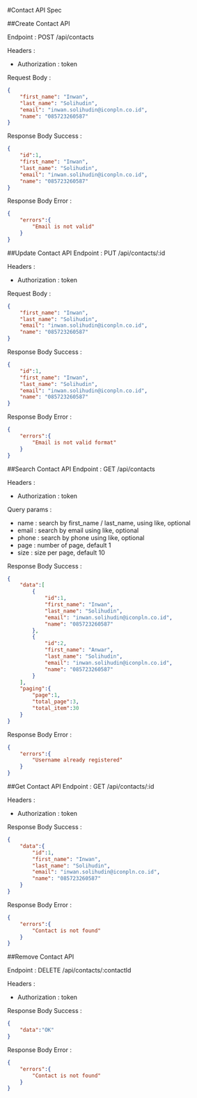 #Contact API Spec

##Create Contact API

Endpoint : POST /api/contacts

Headers :
- Authorization : token

Request Body :

```json
{
    "first_name": "Inwan",
    "last_name": "Solihudin",
    "email": "inwan.solihudin@iconpln.co.id",
    "name": "085723260587"
}
```

Response Body Success :

```json
{
    "id":1,
    "first_name": "Inwan",
    "last_name": "Solihudin",
    "email": "inwan.solihudin@iconpln.co.id",
    "name": "085723260587"
}
```


Response Body Error :

```json
{
    "errors":{
        "Email is not valid"
    }
}
```


##Update Contact API
Endpoint : PUT /api/contacts/:id

Headers :
- Authorization : token

Request Body :

```json
{
    "first_name": "Inwan",
    "last_name": "Solihudin",
    "email": "inwan.solihudin@iconpln.co.id",
    "name": "085723260587"
}
```

Response Body Success :

```json
{
    "id":1,
    "first_name": "Inwan",
    "last_name": "Solihudin",
    "email": "inwan.solihudin@iconpln.co.id",
    "name": "085723260587"
}
```


Response Body Error :

```json
{
    "errors":{
        "Email is not valid format"
    }
}
```

##Search Contact API
Endpoint : GET /api/contacts

Headers :
- Authorization : token

Query params :
- name : search by first_name / last_name, using like, optional
- email : search by email using like, optional
- phone : search by phone using like, optional
- page : number of page, default 1
- size : size per page, default 10


Response Body Success :

```json
{
    "data":[
        {
            "id":1,
            "first_name": "Inwan",
            "last_name": "Solihudin",
            "email": "inwan.solihudin@iconpln.co.id",
            "name": "085723260587"
        },
        {
            "id":2,
            "first_name": "Anwar",
            "last_name": "Solihudin",
            "email": "inwan.solihudin@iconpln.co.id",
            "name": "085723260587"
        }
    ],
    "paging":{
        "page":1,
        "total_page":3,
        "total_item":30
    }
}
```


Response Body Error :

```json
{
    "errors":{
        "Username already registered"
    }
}
```

##Get Contact API
Endpoint : GET /api/contacts/:id

Headers :
- Authorization : token

Response Body Success :

```json
{
    "data":{
        "id":1,
        "first_name": "Inwan",
        "last_name": "Solihudin",
        "email": "inwan.solihudin@iconpln.co.id",
        "name": "085723260587"
    }
}
```


Response Body Error :

```json
{
    "errors":{
        "Contact is not found"
    }
}
```



##Remove Contact API

Endpoint : DELETE /api/contacts/:contactId

Headers :
- Authorization : token

Response Body Success :

```json
{
    "data":"OK"
}
```

Response Body Error :

```json
{
    "errors":{
        "Contact is not found"
    }
}
```
